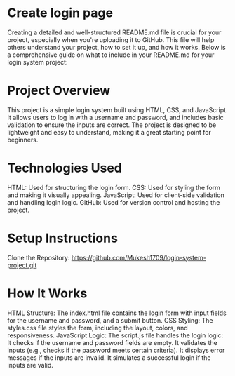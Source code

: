 # Create login page
Creating a detailed and well-structured README.md file is crucial for your project, especially when you're uploading it to GitHub. This file will help others understand your project, how to set it up, and how it works. Below is a comprehensive guide on what to include in your README.md for your login system project:

# Project Overview
This project is a simple login system built using HTML, CSS, and JavaScript. It allows users to log in with a username and password, and includes basic validation to ensure the inputs are correct. The project is designed to be lightweight and easy to understand, making it a great starting point for beginners.

# Technologies Used
HTML: Used for structuring the login form.
CSS: Used for styling the form and making it visually appealing.
JavaScript: Used for client-side validation and handling login logic.
GitHub: Used for version control and hosting the project.

# Setup Instructions
Clone the Repository:
https://github.com/Mukesh1709/login-system-project.git


# How It Works
HTML Structure:
The index.html file contains the login form with input fields for the username and password, and a submit button.
CSS Styling:
The styles.css file styles the form, including the layout, colors, and responsiveness.
JavaScript Logic:
The script.js file handles the login logic:
It checks if the username and password fields are empty.
It validates the inputs (e.g., checks if the password meets certain criteria).
It displays error messages if the inputs are invalid.
It simulates a successful login if the inputs are valid.




